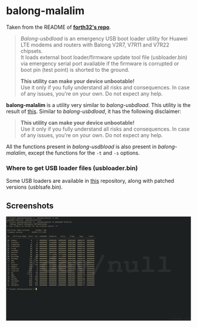 # balong-malalim

Taken from the README of [**forth32's
repo**](https://github.com/forth32/balong-usbdload).

> *Balong-usbdload* is an emergency USB boot loader utility for Huawei LTE modems and routers with Balong V2R7, V7R11 and V7R22 chipsets.  
It loads external boot loader/firmware update tool file (usbloader.bin) via emergency serial port available if the firmware is corrupted or boot pin (test point) is shorted to the ground.
> 
> **This utility can make your device unbootable!**  
Use it only if you fully understand all risks and consequences. In case of any issues, you're on your own. Do not expect any help.

**balong-malalim** is a utility very similar to *balong-usbdload*. This utility is the
result of
[this](https://zer0325.github.io/2020/09/04/Analyzing-forth32's-balong-usbdload-software.html).
Similar to *balong-usbdload*, it has the following disclaimer:

> **This utility can make your device unbootable!**  
Use it only if you fully understand all risks and consequences. In case of any issues, you're on your own. Do not expect any help.

All the functions present in *balong-usdbload* is also present in
*balong-malalim*, except the functions for the `-t` and `-s` options. 


### Where to get USB loader files (usbloader.bin)

Some USB loaders are available in
[this](https://github.com/forth32/balong-usbdload) repository, along with patched versions (usblsafe.bin).



## Screenshots

![Screenshot for -m option](screenshot_mflag.png)

